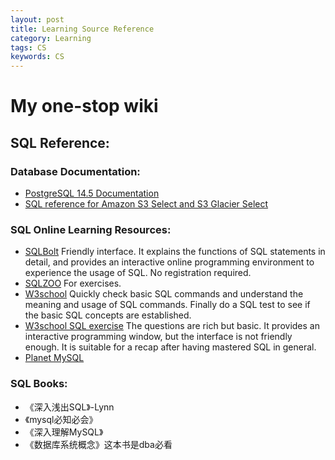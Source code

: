 ```yaml
---
layout: post
title: Learning Source Reference 
category: Learning
tags: CS
keywords: CS
---
```


# My one-stop wiki ##

## SQL Reference:

### Database Documentation:
- [PostgreSQL 14.5 Documentation](https://www.postgresql.org/docs/current/index.html)
- [SQL reference for Amazon S3 Select and S3 Glacier Select](https://docs.aws.amazon.com/AmazonS3/latest/userguide/s3-glacier-select-sql-reference.html)

### SQL Online Learning Resources:
- [SQLBolt](https://sqlbolt.com/) Friendly interface. It explains the functions of SQL statements in detail, and provides an interactive online programming environment to experience the usage of SQL. No registration required.
- [SQLZOO](https://zh.sqlzoo.net/wiki/SQL_Tutorial) For exercises.
- [W3school](http://www.w3school.com.cn/sql/) Quickly check basic SQL commands and understand the meaning and usage of SQL commands. Finally do a SQL test to see if the basic SQL concepts are established.
- [W3school SQL exercise](http://www.w3resource.com/sql-exercises/) The questions are rich but basic. It provides an interactive programming window, but the interface is not friendly enough. It is suitable for a recap after having mastered SQL in general.
- [Planet MySQL](https://planet.mysql.com/)

### SQL Books:
- 《深入浅出SQL》-Lynn
- 《mysql必知必会》
- 《深入理解MySQL》
- 《数据库系统概念》这本书是dba必看



